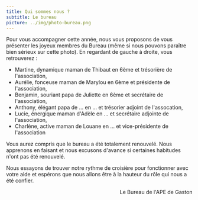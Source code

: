 ```yaml
---
title: Qui sommes nous ?
subtitle: Le bureau
picture: ../img/photo-bureau.png
---
```


Pour vous accompagner cette année, nous vous proposons de vous présenter les joyeux membres du Bureau (même si nous pouvons paraître bien sérieux sur cette photo). En regardant de gauche à droite, vous retrouverez :

* Martine, dynamique maman de Thibaut en 6ème et trésorière de l'association,
* Aurélie, fonceuse maman de Marylou en 6ème et présidente de l'association,
* Benjamin, souriant papa de Juliette en 6ème et secrétaire de l'association,
* Anthony, élégant papa de ... en ... et trésorier adjoint de l'assocation,
* Lucie, énergique maman d'Adèle en ... et secrétaire adjointe de l'association,
* Charlène, active maman de Louane en ... et vice-présidente de l'association

Vous aurez compris que le bureau a été totalement renouvelé. Nous apprenons en faisant et nous excusons d'avance si certaines habitudes n'ont pas été renouvelé. 

Nous essayons de trouver notre rythme de croisière pour fonctionner avec votre aide et espérons que nous allons être à la hauteur du rôle qui nous a été confier.

 <div style="text-align: right"> Le Bureau de l'APE de Gaston </div>